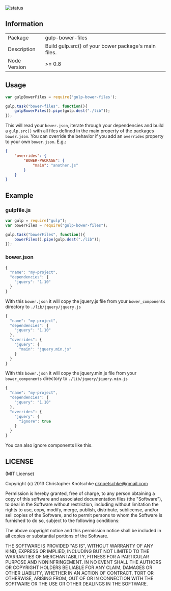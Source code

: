 ![status](https://secure.travis-ci.org/ck86/gulp-bower-files.png?branch=master)

## Information

<table>
<tr> 
<td>Package</td><td>gulp-bower-files</td>
</tr>
<tr>
<td>Description</td>
<td>Build gulp.src() of your bower package's main files.</td>
</tr>
<tr>
<td>Node Version</td>
<td>>= 0.8</td>
</tr>
</table>

## Usage

```javascript
var gulpBowerFiles = require('gulp-bower-files');

gulp.task("bower-files", function(){
    gulpBowerFiles().pipe(gulp.dest("./lib"));
});
```

This will read your `bower.json`, iterate through your dependencies and build a `gulp.src()` with all files defined in the main property of the packages `bower.json`.
You can override the behavior if you add an `overrides` property to your own `bower.json`. E.g.:

```json
{
    "overrides": {
        "BOWER-PACKAGE": {
            "main": "another.js"
        }
    }
}
```

## Example

### gulpfile.js

```javascript
var gulp = require("gulp");
var bowerFiles = require("gulp-bower-files");

gulp.task("bowerFiles", function(){
    bowerFiles().pipe(gulp.dest("./lib"));
});
```

### bower.json

```javascript
{
  "name": "my-project",
  "dependencies": {
    "jquery": "1.10"
  }
}
```

With this `bower.json` it will copy the jquery.js file from your `bower_components` directory to `./lib/jquery/jquery.js`

```javascript
{
  "name": "my-project",
  "dependencies": {
    "jquery": "1.10"
  },
  "overrides": {
    "jquery": {
      "main": "jquery.min.js"
    }
  }
}
```

With this `bower.json` it will copy the jquery.min.js file from your `bower_components` directory to `./lib/jquery/jquery.min.js`

```javascript
{
  "name": "my-project",
  "dependencies": {
    "jquery": "1.10"
  },
  "overrides": {
    "jquery": {
      "ignore": true
    }
  }
}
```

You can also ignore components like this.

## LICENSE

(MIT License)

Copyright (c) 2013 Christopher Knötschke <cknoetschke@gmail.com>

Permission is hereby granted, free of charge, to any person obtaining
a copy of this software and associated documentation files (the
"Software"), to deal in the Software without restriction, including
without limitation the rights to use, copy, modify, merge, publish,
distribute, sublicense, and/or sell copies of the Software, and to
permit persons to whom the Software is furnished to do so, subject to
the following conditions:

The above copyright notice and this permission notice shall be
included in all copies or substantial portions of the Software.

THE SOFTWARE IS PROVIDED "AS IS", WITHOUT WARRANTY OF ANY KIND,
EXPRESS OR IMPLIED, INCLUDING BUT NOT LIMITED TO THE WARRANTIES OF
MERCHANTABILITY, FITNESS FOR A PARTICULAR PURPOSE AND
NONINFRINGEMENT. IN NO EVENT SHALL THE AUTHORS OR COPYRIGHT HOLDERS BE
LIABLE FOR ANY CLAIM, DAMAGES OR OTHER LIABILITY, WHETHER IN AN ACTION
OF CONTRACT, TORT OR OTHERWISE, ARISING FROM, OUT OF OR IN CONNECTION
WITH THE SOFTWARE OR THE USE OR OTHER DEALINGS IN THE SOFTWARE.